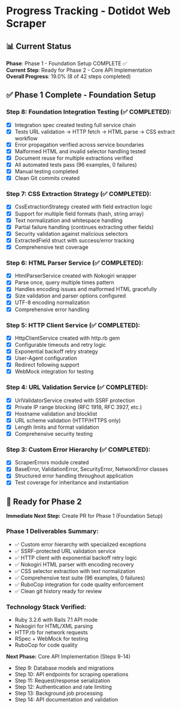 # Progress Tracking - Dotidot Web Scraper

## 📊 Current Status

**Phase**: Phase 1 - Foundation Setup COMPLETE ✅  
**Current Step**: Ready for Phase 2 - Core API Implementation  
**Overall Progress**: 19.0% (8 of 42 steps completed)

## ✅ Phase 1 Complete - Foundation Setup

### **Step 8: Foundation Integration Testing (✅ COMPLETED):**
- [x] Integration spec created testing full service chain
- [x] Tests URL validation → HTTP fetch → HTML parse → CSS extract workflow
- [x] Error propagation verified across service boundaries
- [x] Malformed HTML and invalid selector handling tested
- [x] Document reuse for multiple extractions verified
- [x] All automated tests pass (96 examples, 0 failures)
- [x] Manual testing completed
- [x] Clean Git commits created

### **Step 7: CSS Extraction Strategy (✅ COMPLETED):**
- [x] CssExtractionStrategy created with field extraction logic
- [x] Support for multiple field formats (hash, string array)
- [x] Text normalization and whitespace handling
- [x] Partial failure handling (continues extracting other fields)
- [x] Security validation against malicious selectors
- [x] ExtractedField struct with success/error tracking
- [x] Comprehensive test coverage

### **Step 6: HTML Parser Service (✅ COMPLETED):**
- [x] HtmlParserService created with Nokogiri wrapper
- [x] Parse once, query multiple times pattern
- [x] Handles encoding issues and malformed HTML gracefully
- [x] Size validation and parser options configured
- [x] UTF-8 encoding normalization
- [x] Comprehensive error handling

### **Step 5: HTTP Client Service (✅ COMPLETED):**
- [x] HttpClientService created with http.rb gem
- [x] Configurable timeouts and retry logic
- [x] Exponential backoff retry strategy
- [x] User-Agent configuration
- [x] Redirect following support
- [x] WebMock integration for testing

### **Step 4: URL Validation Service (✅ COMPLETED):**
- [x] UrlValidatorService created with SSRF protection
- [x] Private IP range blocking (RFC 1918, RFC 3927, etc.)
- [x] Hostname validation and blocklist
- [x] URL scheme validation (HTTP/HTTPS only)
- [x] Length limits and format validation
- [x] Comprehensive security testing

### **Step 3: Custom Error Hierarchy (✅ COMPLETED):**
- [x] ScraperErrors module created
- [x] BaseError, ValidationError, SecurityError, NetworkError classes
- [x] Structured error handling throughout application
- [x] Test coverage for inheritance and instantiation

## 🚀 Ready for Phase 2

**Immediate Next Step:** Create PR for Phase 1 (Foundation Setup)

### Phase 1 Deliverables Summary:
- ✅ Custom error hierarchy with specialized exceptions
- ✅ SSRF-protected URL validation service
- ✅ HTTP client with exponential backoff retry logic
- ✅ Nokogiri HTML parser with encoding recovery
- ✅ CSS selector extraction with text normalization
- ✅ Comprehensive test suite (96 examples, 0 failures)
- ✅ RuboCop integration for code quality enforcement
- ✅ Clean git history ready for review

### Technology Stack Verified:
- Ruby 3.2.6 with Rails 7.1 API mode
- Nokogiri for HTML/XML parsing
- HTTP.rb for network requests
- RSpec + WebMock for testing
- RuboCop for code quality

**Next Phase:** Core API Implementation (Steps 9-14)
- Step 9: Database models and migrations
- Step 10: API endpoints for scraping operations
- Step 11: Request/response serialization
- Step 12: Authentication and rate limiting
- Step 13: Background job processing
- Step 14: API documentation and validation